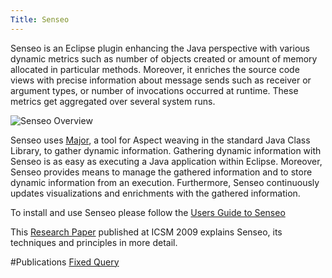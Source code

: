 ```yaml
---
Title: Senseo
---
```


Senseo is an Eclipse plugin enhancing the Java perspective with various dynamic metrics such as number of objects created or amount of memory allocated in particular methods.
Moreover, it enriches the source code views with precise information about message sends such as receiver or argument types, or number of invocations occurred at runtime.
These metrics get aggregated over several system runs.

![Senseo Overview](%assets_url%/files/6a/oqck8eo1wzi0sqko2s27d2ux1kt2oy/senseo.png)

Senseo uses [Major](http://www.inf.usi.ch/projects/ferrari/MAJOR.html), a tool for Aspect weaving in the standard Java Class Library, to gather dynamic information. Gathering dynamic information with Senseo is as easy as executing a Java application within Eclipse. Moreover, Senseo provides means to manage the gathered information and to store dynamic information from an execution. Furthermore, Senseo continuously updates visualizations and enrichments with the gathered information.

To install and use Senseo please follow the [Users Guide to Senseo](%base_url%/research/senseo/SenseoUsersGuide)

This [Research Paper](http://scg.iam.unibe.ch/archive/drafts/Roet09X-Senseo-DynInfo-Eclipse.pdf) published at ICSM 2009 explains Senseo, its techniques and principles in more detail.

#Publications
[Fixed Query](%assets_url%/scgbib/?query=*)
